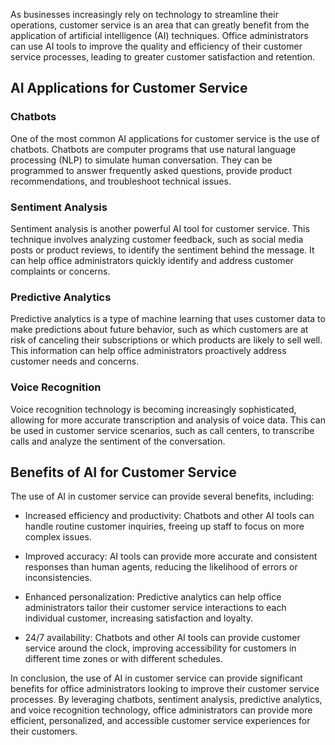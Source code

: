 

As businesses increasingly rely on technology to streamline their operations, customer service is an area that can greatly benefit from the application of artificial intelligence (AI) techniques. Office administrators can use AI tools to improve the quality and efficiency of their customer service processes, leading to greater customer satisfaction and retention.

## AI Applications for Customer Service

### Chatbots

One of the most common AI applications for customer service is the use of chatbots. Chatbots are computer programs that use natural language processing (NLP) to simulate human conversation. They can be programmed to answer frequently asked questions, provide product recommendations, and troubleshoot technical issues.

### Sentiment Analysis

Sentiment analysis is another powerful AI tool for customer service. This technique involves analyzing customer feedback, such as social media posts or product reviews, to identify the sentiment behind the message. It can help office administrators quickly identify and address customer complaints or concerns.

### Predictive Analytics

Predictive analytics is a type of machine learning that uses customer data to make predictions about future behavior, such as which customers are at risk of canceling their subscriptions or which products are likely to sell well. This information can help office administrators proactively address customer needs and concerns.

### Voice Recognition

Voice recognition technology is becoming increasingly sophisticated, allowing for more accurate transcription and analysis of voice data. This can be used in customer service scenarios, such as call centers, to transcribe calls and analyze the sentiment of the conversation.

## Benefits of AI for Customer Service

The use of AI in customer service can provide several benefits, including:

- Increased efficiency and productivity: Chatbots and other AI tools can handle routine customer inquiries, freeing up staff to focus on more complex issues.

- Improved accuracy: AI tools can provide more accurate and consistent responses than human agents, reducing the likelihood of errors or inconsistencies.

- Enhanced personalization: Predictive analytics can help office administrators tailor their customer service interactions to each individual customer, increasing satisfaction and loyalty.

- 24/7 availability: Chatbots and other AI tools can provide customer service around the clock, improving accessibility for customers in different time zones or with different schedules.

In conclusion, the use of AI in customer service can provide significant benefits for office administrators looking to improve their customer service processes. By leveraging chatbots, sentiment analysis, predictive analytics, and voice recognition technology, office administrators can provide more efficient, personalized, and accessible customer service experiences for their customers.
